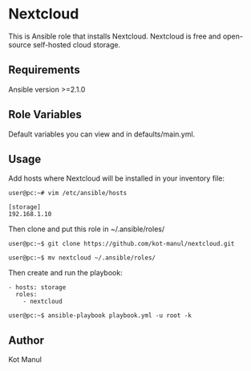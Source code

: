 Nextcloud
=========

This is Ansible role that installs Nextcloud. Nextcloud is free and open-source self-hosted cloud storage. 

Requirements
------------

Ansible version >=2.1.0

Role Variables
--------------

Default variables you can view and in defaults/main.yml.

Usage
----------------

Add hosts where Nextcloud will be installed in your inventory file:
```
user@pc:~# vim /etc/ansible/hosts 
```

```
[storage]
192.168.1.10
```

Then clone and put this role in ~/.ansible/roles/

```
user@pc:~$ git clone https://github.com/kot-manul/nextcloud.git 

user@pc:~$ mv nextcloud ~/.ansible/roles/
```

Then create and run the playbook: 

```
- hosts: storage
  roles:
    - nextcloud
```

```
user@pc:~$ ansible-playbook playbook.yml -u root -k
```

Author
------------------

Kot Manul

